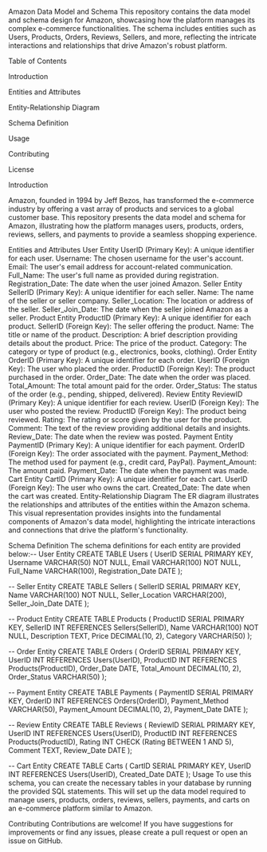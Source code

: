 Amazon Data Model and Schema
This repository contains the data model and schema design for Amazon, showcasing how the platform manages its complex e-commerce functionalities. The schema includes entities such as Users, Products, Orders, Reviews, Sellers, and more, reflecting the intricate interactions and relationships that drive Amazon's robust platform.

Table of Contents

Introduction

Entities and Attributes

Entity-Relationship Diagram

Schema Definition

Usage

Contributing

License

Introduction

Amazon, founded in 1994 by Jeff Bezos, has transformed the e-commerce industry by offering a vast array of products and services to a global customer base. This repository presents the data model and schema for Amazon, illustrating how the platform manages users, products, orders, reviews, sellers, and payments to provide a seamless shopping experience.

Entities and Attributes
User Entity
UserID (Primary Key): A unique identifier for each user.
Username: The chosen username for the user's account.
Email: The user's email address for account-related communication.
Full_Name: The user's full name as provided during registration.
Registration_Date: The date when the user joined Amazon.
Seller Entity
SellerID (Primary Key): A unique identifier for each seller.
Name: The name of the seller or seller company.
Seller_Location: The location or address of the seller.
Seller_Join_Date: The date when the seller joined Amazon as a seller.
Product Entity
ProductID (Primary Key): A unique identifier for each product.
SellerID (Foreign Key): The seller offering the product.
Name: The title or name of the product.
Description: A brief description providing details about the product.
Price: The price of the product.
Category: The category or type of product (e.g., electronics, books, clothing).
Order Entity
OrderID (Primary Key): A unique identifier for each order.
UserID (Foreign Key): The user who placed the order.
ProductID (Foreign Key): The product purchased in the order.
Order_Date: The date when the order was placed.
Total_Amount: The total amount paid for the order.
Order_Status: The status of the order (e.g., pending, shipped, delivered).
Review Entity
ReviewID (Primary Key): A unique identifier for each review.
UserID (Foreign Key): The user who posted the review.
ProductID (Foreign Key): The product being reviewed.
Rating: The rating or score given by the user for the product.
Comment: The text of the review providing additional details and insights.
Review_Date: The date when the review was posted.
Payment Entity
PaymentID (Primary Key): A unique identifier for each payment.
OrderID (Foreign Key): The order associated with the payment.
Payment_Method: The method used for payment (e.g., credit card, PayPal).
Payment_Amount: The amount paid.
Payment_Date: The date when the payment was made.
Cart Entity
CartID (Primary Key): A unique identifier for each cart.
UserID (Foreign Key): The user who owns the cart.
Created_Date: The date when the cart was created.
Entity-Relationship Diagram
The ER diagram illustrates the relationships and attributes of the entities within the Amazon schema. This visual representation provides insights into the fundamental components of Amazon's data model, highlighting the intricate interactions and connections that drive the platform's functionality.

Schema Definition
The schema definitions for each entity are provided below:-- User Entity
CREATE TABLE Users (
    UserID SERIAL PRIMARY KEY,
    Username VARCHAR(50) NOT NULL,
    Email VARCHAR(100) NOT NULL,
    Full_Name VARCHAR(100),
    Registration_Date DATE
);

-- Seller Entity
CREATE TABLE Sellers (
    SellerID SERIAL PRIMARY KEY,
    Name VARCHAR(100) NOT NULL,
    Seller_Location VARCHAR(200),
    Seller_Join_Date DATE
);

-- Product Entity
CREATE TABLE Products (
    ProductID SERIAL PRIMARY KEY,
    SellerID INT REFERENCES Sellers(SellerID),
    Name VARCHAR(100) NOT NULL,
    Description TEXT,
    Price DECIMAL(10, 2),
    Category VARCHAR(50)
);

-- Order Entity
CREATE TABLE Orders (
    OrderID SERIAL PRIMARY KEY,
    UserID INT REFERENCES Users(UserID),
    ProductID INT REFERENCES Products(ProductID),
    Order_Date DATE,
    Total_Amount DECIMAL(10, 2),
    Order_Status VARCHAR(50)
);

-- Payment Entity
CREATE TABLE Payments (
    PaymentID SERIAL PRIMARY KEY,
    OrderID INT REFERENCES Orders(OrderID),
    Payment_Method VARCHAR(50),
    Payment_Amount DECIMAL(10, 2),
    Payment_Date DATE
);

-- Review Entity
CREATE TABLE Reviews (
    ReviewID SERIAL PRIMARY KEY,
    UserID INT REFERENCES Users(UserID),
    ProductID INT REFERENCES Products(ProductID),
    Rating INT CHECK (Rating BETWEEN 1 AND 5),
    Comment TEXT,
    Review_Date DATE
);

-- Cart Entity
CREATE TABLE Carts (
    CartID SERIAL PRIMARY KEY,
    UserID INT REFERENCES Users(UserID),
    Created_Date DATE
);
Usage
To use this schema, you can create the necessary tables in your database by running the provided SQL statements. This will set up the data model required to manage users, products, orders, reviews, sellers, payments, and carts on an e-commerce platform similar to Amazon.

Contributing
Contributions are welcome! If you have suggestions for improvements or find any issues, please create a pull request or open an issue on GitHub.
